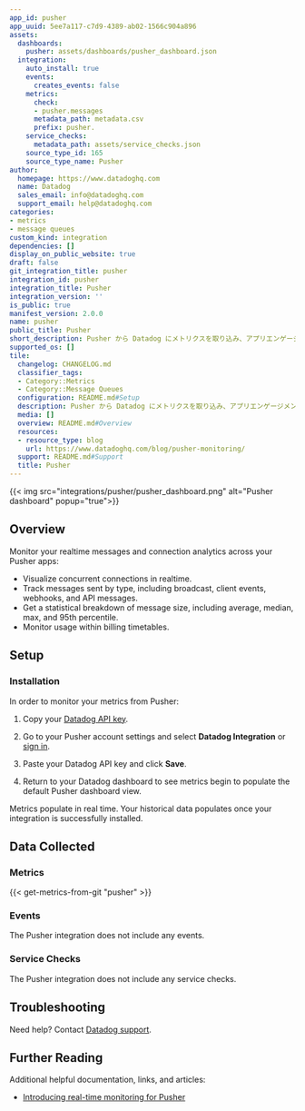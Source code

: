 ```yaml
---
app_id: pusher
app_uuid: 5ee7a117-c7d9-4389-ab02-1566c904a896
assets:
  dashboards:
    pusher: assets/dashboards/pusher_dashboard.json
  integration:
    auto_install: true
    events:
      creates_events: false
    metrics:
      check:
      - pusher.messages
      metadata_path: metadata.csv
      prefix: pusher.
    service_checks:
      metadata_path: assets/service_checks.json
    source_type_id: 165
    source_type_name: Pusher
author:
  homepage: https://www.datadoghq.com
  name: Datadog
  sales_email: info@datadoghq.com
  support_email: help@datadoghq.com
categories:
- metrics
- message queues
custom_kind: integration
dependencies: []
display_on_public_website: true
draft: false
git_integration_title: pusher
integration_id: pusher
integration_title: Pusher
integration_version: ''
is_public: true
manifest_version: 2.0.0
name: pusher
public_title: Pusher
short_description: Pusher から Datadog にメトリクスを取り込み、アプリエンゲージメントを参照および監視。
supported_os: []
tile:
  changelog: CHANGELOG.md
  classifier_tags:
  - Category::Metrics
  - Category::Message Queues
  configuration: README.md#Setup
  description: Pusher から Datadog にメトリクスを取り込み、アプリエンゲージメントを参照および監視。
  media: []
  overview: README.md#Overview
  resources:
  - resource_type: blog
    url: https://www.datadoghq.com/blog/pusher-monitoring/
  support: README.md#Support
  title: Pusher
---
```


<!--  SOURCED FROM https://github.com/DataDog/integrations-internal-core -->
{{< img src="integrations/pusher/pusher_dashboard.png" alt="Pusher dashboard" popup="true">}}

## Overview

Monitor your realtime messages and connection analytics across your Pusher apps:

- Visualize concurrent connections in realtime.
- Track messages sent by type, including broadcast, client events, webhooks, and API messages.
- Get a statistical breakdown of message size, including average, median, max, and 95th percentile.
- Monitor usage within billing timetables.

## Setup

### Installation

In order to monitor your metrics from Pusher:

1. Copy your [Datadog API key][1].

2. Go to your Pusher account settings and select **Datadog Integration** or [sign in][2].

3. Paste your Datadog API key and click **Save**.

4. Return to your Datadog dashboard to see metrics begin to populate the default Pusher dashboard view.

<div class="alert alert-info">
Metrics populate in real time. Your historical data populates once your integration is successfully installed.
</div>

## Data Collected

### Metrics
{{< get-metrics-from-git "pusher" >}}


### Events

The Pusher integration does not include any events.

### Service Checks

The Pusher integration does not include any service checks.

## Troubleshooting

Need help? Contact [Datadog support][4].

## Further Reading

Additional helpful documentation, links, and articles:

- [Introducing real-time monitoring for Pusher][5]

[1]: https://app.datadoghq.com/organization-settings/api-keys
[2]: https://dashboard.pusher.com/accounts/sign_in
[3]: https://github.com/DataDog/dogweb/blob/prod/integration/pusher/pusher_metadata.csv
[4]: https://docs.datadoghq.com/ja/help/
[5]: https://www.datadoghq.com/blog/pusher-monitoring/